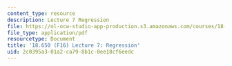 ```yaml
---
content_type: resource
description: Lecture 7 Regression
file: https://ol-ocw-studio-app-production.s3.amazonaws.com/courses/18-650-statistics-for-applications-fall-2016/2c0395a301a2ca798b1c0ee18cf6eedc_MIT18_650F16_Regression.pdf
file_type: application/pdf
resourcetype: Document
title: '18.650 (F16) Lecture 7: Regression'
uid: 2c0395a3-01a2-ca79-8b1c-0ee18cf6eedc
---
```

